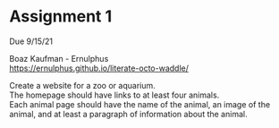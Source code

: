 <h1>Assignment 1</h1>
Due 9/15/21  

Boaz Kaufman - Ernulphus  
https://ernulphus.github.io/literate-octo-waddle/

Create a website for a zoo or aquarium.  
The homepage should have links to at least four animals.  
Each animal page should have the name of the animal, an image of the animal, and at least a paragraph of information about the animal.